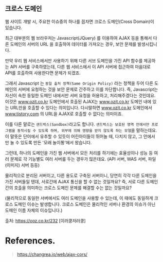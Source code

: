 ## 크로스 도메인

웹 사이트 개발 시, 주요한 이슈중의 하나를 꼽자면 크로스 도메인(Cross Domain)이 있습니다.

 

최근 대부분의 웹 브라우저는 Javascript(JQuery) 를 이용하여 AJAX 등을 통해서 다른 도메인의 서버의 URL 을 호출하여 데이터를 가져오는 경우, 보안 문제를 발생시킵니다.

 

만약 우리 웹 서비스에서만 사용하기 위해 다른 서브 도메인을 가진 API 함수를 제공하는 API 서버를 구축하였는데, 다른 웹 서비스에서 이 API 서버에 접근하여 마음대로 API를 호출하여 사용한다면 문제가 되겠죠.

 

그래서 Javascript 는 `동일 출처 정책(Same Origin Policy)` 라는 정책을 두어 다른 도메인의 서버에 요청하는 것을 보안 문제로 간주하고 이를 차단합니다. 즉, Javascript는 자신이 속한 동일한 도메인 내에서만 서버 요청을 허용하고, 처리해주겠다는 것인데요. 이것은 www.ozit.co.kr 도메인에서 호출된 AJAX는 www.ozit.co.kr 도메인 내에 있는 URL만을 호출할 수 있다는 의미입니다. 다시말하면 www.ozit.co.kr 도메인에서 www.tistory.com 의 URL을 AJAX로 호출할 수 없다는 의미이죠.

 

이를 다른 말로는 `샌드박스(Sandbox)`라고도 합니다. `샌드박스는 보호된 영역 안에서만 프로그램을 동작시킬 수 있도록 하며, 외부에 의해 영향을 받지 않도록 하는 모델`을 말하는데요. 이 말뜻은 단어에서 유추할 수 있듯이 어린아이들이 뛰어놀 때, 다치지 않고, 그 안에서만 놀 수 있도록 만든 '모래 놀이통'에서 왔습니다.

 

그런데, 하나의 도메인을 가진 웹 서버에서 모든 처리를 하기에는 효율성이나 성능 등 여러 문제로 각 기능별도 여러 서버를 두는 경우가 많은데요. (API 서버, WAS 서버, 파일(이미지) 서버 등등)

물리적으로 분리된 서버이고, 다른 용도로 구축된 서버이니, 당연히 각각 다른 도메인을 가진 서버들일 텐데, 서로간에 AJAX 통신을 할 수 없는 것일까요? 즉, 서로 다른 도메인간의 호출을 의미하는 크로스 도메인 문제를 해결할 수는 없는 것일까요?

(물리적으로 동일한 서버에서도 여러 도메인을 사용할 수 있는데, 이 때에도 동일하게 크로스 도메인 이슈는 발생합니다. 크로스 도메인은 물리적인 서버나 환경의 이슈가 아닌 도메인 이름 자체의 이슈입니다.)


출처: https://ooz.co.kr/232 [이러쿵저러쿵]

# References. 

> https://changrea.io/web/ajax-cors/

